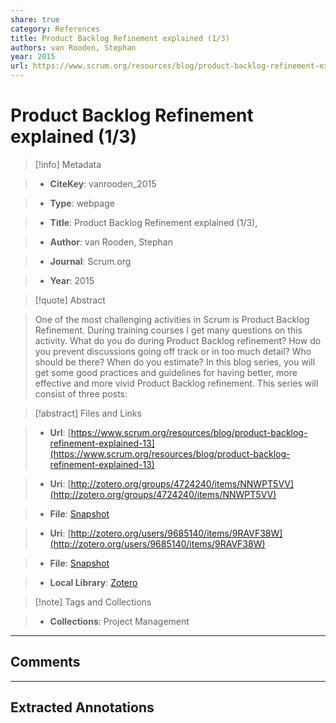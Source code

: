 ```yaml
---
share: true
category: References
title: Product Backlog Refinement explained (1/3)
authors: van Rooden, Stephan
year: 2015
url: https://www.scrum.org/resources/blog/product-backlog-refinement-explained-13
---
```

  
# Product Backlog Refinement explained (1/3)  
  
> [!info] Metadata  
> - **CiteKey**: vanrooden_2015  
> - **Type**: webpage  
> - **Title**: Product Backlog Refinement explained (1/3),   
> - **Author**: van Rooden, Stephan  
> - **Journal**: Scrum.org   
> - **Year**: 2015   
  
> [!quote] Abstract  
> One of the most challenging activities in Scrum is Product Backlog Refinement. During training courses I get many questions on this activity. What do you do during Product Backlog refinement? How do you prevent discussions going off track or in too much detail? Who should be there? When do you estimate? In this blog series, you will get some good practices and guidelines for having better, more effective and more vivid Product Backlog refinement. This series will consist of three posts:  
  
> [!abstract] Files and Links  
> - **Url**: [https://www.scrum.org/resources/blog/product-backlog-refinement-explained-13](https://www.scrum.org/resources/blog/product-backlog-refinement-explained-13)  
> - **Uri**: [http://zotero.org/groups/4724240/items/NNWPT5VV](http://zotero.org/groups/4724240/items/NNWPT5VV)  
> - **File**: [Snapshot](file:///Users/jan/Zotero/storage/SP3969UQ/product-backlog-refinement-explained-13.html)  
> - **Uri**: [http://zotero.org/users/9685140/items/9RAVF38W](http://zotero.org/users/9685140/items/9RAVF38W)  
> - **File**: [Snapshot](file:///Users/jan/Zotero/storage/YJNDK2J5/product-backlog-refinement-explained-13.html)  
> - **Local Library**: [Zotero]((zotero://select/library/items/9RAVF38W))  
  
> [!note] Tags and Collections  
> - **Collections**: Project Management  
  
----  
  
## Comments  
  
  
  
----  
  
## Extracted Annotations  
  
